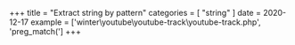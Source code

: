 +++
title = "Extract string by pattern"
categories = [ "string" ]
date = 2020-12-17
example = ['winter\youtube\youtube-track\youtube-track.php', 'preg_match(']
+++
